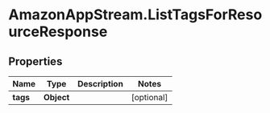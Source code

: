# AmazonAppStream.ListTagsForResourceResponse

## Properties

Name | Type | Description | Notes
------------ | ------------- | ------------- | -------------
**tags** | **Object** |  | [optional] 


